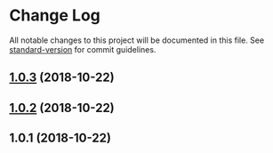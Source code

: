 # Change Log

All notable changes to this project will be documented in this file. See [standard-version](https://github.com/conventional-changelog/standard-version) for commit guidelines.

<a name="1.0.3"></a>
## [1.0.3](https://github.com/talk-to-track/private/tree/master/packages/cordova-plugin_apple_av-audio-session_get-input-data-sources/compare/v1.0.2...v1.0.3) (2018-10-22)



<a name="1.0.2"></a>
## [1.0.2](https://github.com/talk-to-track/private/tree/master/packages/cordova-plugin_apple_av-audio-session_get-input-data-sources/compare/v1.0.1...v1.0.2) (2018-10-22)



<a name="1.0.1"></a>
## 1.0.1 (2018-10-22)
